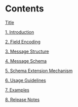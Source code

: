 Contents
========

[Title](00Title.md)

[1. Introduction](01Introduction.md)

[2. Field Encoding](02FieldEncoding.md)

[3. Message Structure](03MessageStructure.md)

[4. Message Schema](04MessageSchema.md)

[5. Schema Extension Mechanism](05SchemaExtensionMechanism.md)

[6. Usage Guidelines](06UsageGuidelines.md)

[7. Examples](07Examples.md)

[8. Release Notes](08ReleaseNotes.md)